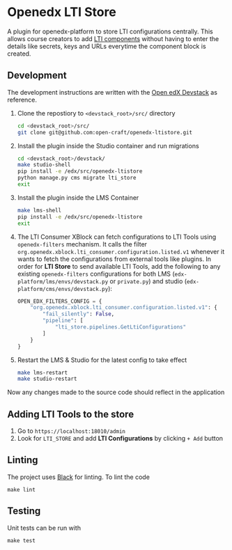 # Openedx LTI Store

A plugin for openedx-platform to store LTI configurations centrally. This allows course creators to add [LTI components](https://edx.readthedocs.io/projects/edx-partner-course-staff/en/latest/exercises_tools/lti_component.html) without having to enter the details like secrets, keys and URLs everytime the component block is created.

## Development

The development instructions are written with the [Open edX Devstack](https://edx.readthedocs.io/projects/open-edx-devstack/en/latest/index.html) as reference.

1. Clone the repostiory to `<devstack_root>/src/` directory
   ```sh
   cd <devstack_root>/src/
   git clone git@github.com:open-craft/openedx-ltistore.git
   ```
2. Install the plugin inside the Studio container and run migrations
   ```sh
   cd <devstack_root>/devstack/
   make studio-shell
   pip install -e /edx/src/openedx-ltistore
   python manage.py cms migrate lti_store
   exit
   ```
3. Install the plugin inside the LMS Container
   ```sh
   make lms-shell
   pip install -e /edx/src/openedx-ltistore
   exit
   ```
4. The LTI Consumer XBlock can fetch configurations to LTI Tools using `openedx-filters` mechanism. It calls the filter `org.openedx.xblock.lti_consumer.configuration.listed.v1` whenever it wants to fetch the configurations from external tools like plugins. In order for **LTI Store** to send available LTI Tools, add the following to any existing `openedx-filters` configurations for both LMS (`edx-platform/lms/envs/devstack.py` or `private.py`) and studio (`edx-platform/cms/envs/devstack.py`):
   ```py
   OPEN_EDX_FILTERS_CONFIG = {
       "org.openedx.xblock.lti_consumer.configuration.listed.v1": {
           "fail_silently": False,
           "pipeline": [
               "lti_store.pipelines.GetLtiConfigurations"
           ]
       }
   }
   ```
5. Restart the LMS & Studio for the latest config to take effect
   ```sh
   make lms-restart
   make studio-restart
   ```

Now any changes made to the source code should reflect in the application

## Adding LTI Tools to the store

1. Go to `https://localhost:18010/admin`
2. Look for `LTI_STORE` and add **LTI Configurations** by clicking `+ Add` button

## Linting

The project uses [Black](https://black.readthedocs.io/en/stable/) for linting. To lint the code

```
make lint
```

## Testing

Unit tests can be run with

```
make test
```
